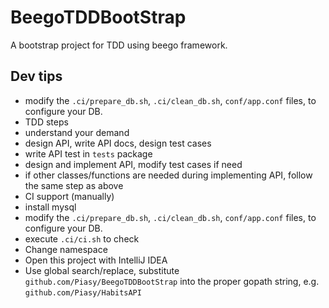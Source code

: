 # BeegoTDDBootStrap
A bootstrap project for TDD using beego framework.

## Dev tips
+  modify the `.ci/prepare_db.sh`, `.ci/clean_db.sh`, `conf/app.conf` files, to configure your DB.
+  TDD steps
  +  understand your demand
  +  design API, write API docs, design test cases
  +  write API test in `tests` package
  +  design and implement API, modify test cases if need
  +  if other classes/functions are needed during implementing API, follow the same step as above
+  CI support (manually)
  +  install mysql
  +  modify the `.ci/prepare_db.sh`, `.ci/clean_db.sh`, `conf/app.conf` files, to configure your DB.
  +  execute `.ci/ci.sh` to check
+  Change namespace
  +  Open this project with IntelliJ IDEA
  +  Use global search/replace, substitute `github.com/Piasy/BeegoTDDBootStrap` into the proper gopath string, e.g. `github.com/Piasy/HabitsAPI`
